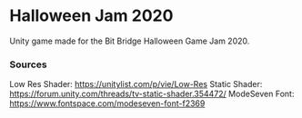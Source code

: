 # Halloween Jam 2020
 Unity game made for the Bit Bridge Halloween Game Jam 2020.


### Sources
Low Res Shader: https://unitylist.com/p/vie/Low-Res
Static Shader: https://forum.unity.com/threads/tv-static-shader.354472/
ModeSeven Font: https://www.fontspace.com/modeseven-font-f2369
